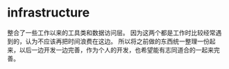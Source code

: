 # infrastructure

整合了一些工作以来的工具类和数据访问层。
因为这两个都是工作时比较经常遇到的，认为不应该再把时间浪费在这边。
所以将之前做的东西统一整理一份起来，以后一边开发一边完善，作为个人的开发，也希望能有志同道合的一起来完善。
